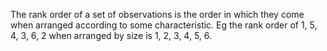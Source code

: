 The rank order of a set of observations is the order in which they come
when arranged according to some characteristic. Eg the rank order of
<span>1, 5, 4, 3, 6, 2</span> when arranged by size is <span>1, 2, 3, 4,
5, 6</span>.
